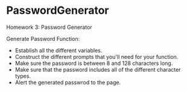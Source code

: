 # PasswordGenerator
Homework 3: Password Generator


Generate Password Function:

- Establish all the different variables.
- Construct the different prompts that you'll need for your function.
- Make sure the password is between 8 and 128 characters long.
- Make sure that the password includes all of the different character types.
- Alert the generated passwrod to the page.